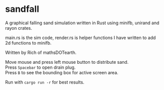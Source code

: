 # sandfall
A graphical falling sand simulation written in Rust using minifb, unirand and rayon crates.

main.rs is the sim code, render.rs is helper functions I have written to add 2d functions to minifb.

Written by Rich of mathsDOTearth.

Move mouse and press left mouse button to distribute sand.  
Press `Spacebar` to open drain plug.  
Press `B` to see the bounding box for active screen area.  

Run with `cargo run -r` for best results.
